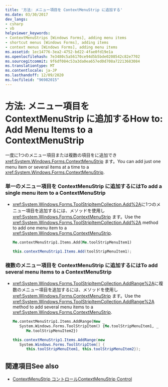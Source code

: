 ```yaml
---
title: '方法: メニュー項目を ContextMenuStrip に追加する'
ms.date: 03/30/2017
dev_langs:
- csharp
- vb
helpviewer_keywords:
- ContextMenuStrips [Windows Forms], adding menu items
- shortcut menus [Windows Forms], adding items
- context menus [Windows Forms], adding menu items
ms.assetid: 1ec14776-3ea2-4752-bd22-4fae0fd19e1a
ms.openlocfilehash: 7e3480c5a56170ce94d5b5bde0208542c82e7702
ms.sourcegitcommit: 9f6df084c53a3da0ea657ed0d708a72213683084
ms.translationtype: MT
ms.contentlocale: ja-JP
ms.lasthandoff: 12/09/2020
ms.locfileid: "96982015"
---
```

# <a name="how-to-add-menu-items-to-a-contextmenustrip"></a><span data-ttu-id="f9cf8-102">方法: メニュー項目を ContextMenuStrip に追加する</span><span class="sxs-lookup"><span data-stu-id="f9cf8-102">How to: Add Menu Items to a ContextMenuStrip</span></span>
<span data-ttu-id="f9cf8-103">一度に1つのメニュー項目または複数の項目をに追加でき <xref:System.Windows.Forms.ContextMenuStrip> ます。</span><span class="sxs-lookup"><span data-stu-id="f9cf8-103">You can add just one menu item or several items at a time to a <xref:System.Windows.Forms.ContextMenuStrip>.</span></span>  
  
### <a name="to-add-a-single-menu-item-to-a-contextmenustrip"></a><span data-ttu-id="f9cf8-104">単一のメニュー項目を ContextMenuStrip に追加するには</span><span class="sxs-lookup"><span data-stu-id="f9cf8-104">To add a single menu item to a ContextMenuStrip</span></span>  
  
- <span data-ttu-id="f9cf8-105"><xref:System.Windows.Forms.ToolStripItemCollection.Add%2A>に1つのメニュー項目を追加するには、メソッドを使用し <xref:System.Windows.Forms.ContextMenuStrip> ます。</span><span class="sxs-lookup"><span data-stu-id="f9cf8-105">Use the <xref:System.Windows.Forms.ToolStripItemCollection.Add%2A> method to add one menu item to a <xref:System.Windows.Forms.ContextMenuStrip>.</span></span>  
  
    ```vb  
    Me.contextMenuStrip1.Items.Add(Me.toolStripMenuItem1)  
    ```  
  
    ```csharp  
    this.contextMenuStrip1.Items.Add(toolStripMenuItem1);  
    ```  
  
### <a name="to-add-several-menu-items-to-a-contextmenustrip"></a><span data-ttu-id="f9cf8-106">複数のメニュー項目を ContextMenuStrip に追加するには</span><span class="sxs-lookup"><span data-stu-id="f9cf8-106">To add several menu items to a ContextMenuStrip</span></span>  
  
- <span data-ttu-id="f9cf8-107"><xref:System.Windows.Forms.ToolStripItemCollection.AddRange%2A>に複数のメニュー項目を追加するには、メソッドを使用し <xref:System.Windows.Forms.ContextMenuStrip> ます。</span><span class="sxs-lookup"><span data-stu-id="f9cf8-107">Use the <xref:System.Windows.Forms.ToolStripItemCollection.AddRange%2A> method to add several menu items to a <xref:System.Windows.Forms.ContextMenuStrip>.</span></span>  
  
    ```vb  
    Me.contextMenuStrip1.Items.AddRange(New _  
       System.Windows.Forms.ToolStripItem() {Me.toolStripMenuItem1, _  
          Me.toolStripMenuItem2})  
    ```  
  
    ```csharp  
    this.contextMenuStrip1.Items.AddRange(new
       System.Windows.Forms.ToolStripItem[] {  
          this.toolStripMenuItem1, this.toolStripMenuItem2});  
    ```  
  
## <a name="see-also"></a><span data-ttu-id="f9cf8-108">関連項目</span><span class="sxs-lookup"><span data-stu-id="f9cf8-108">See also</span></span>

- [<span data-ttu-id="f9cf8-109">ContextMenuStrip コントロール</span><span class="sxs-lookup"><span data-stu-id="f9cf8-109">ContextMenuStrip Control</span></span>](contextmenustrip-control.md)
